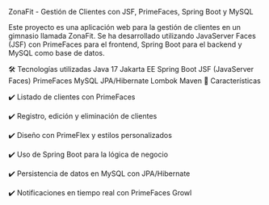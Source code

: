 ZonaFit - Gestión de Clientes con JSF, PrimeFaces, Spring Boot y MySQL

Este proyecto es una aplicación web para la gestión de clientes en un gimnasio llamada ZonaFit. Se ha desarrollado utilizando JavaServer Faces (JSF) con PrimeFaces para el frontend, Spring Boot para el backend y MySQL como base de datos.

🛠 Tecnologías utilizadas
Java 17
Jakarta EE
Spring Boot
JSF (JavaServer Faces)
PrimeFaces
MySQL
JPA/Hibernate
Lombok
Maven
📌 Características

✔️ Listado de clientes con PrimeFaces

✔️ Registro, edición y eliminación de clientes

✔️ Diseño con PrimeFlex y estilos personalizados

✔️ Uso de Spring Boot para la lógica de negocio

✔️ Persistencia de datos en MySQL con JPA/Hibernate

✔️ Notificaciones en tiempo real con PrimeFaces Growl
